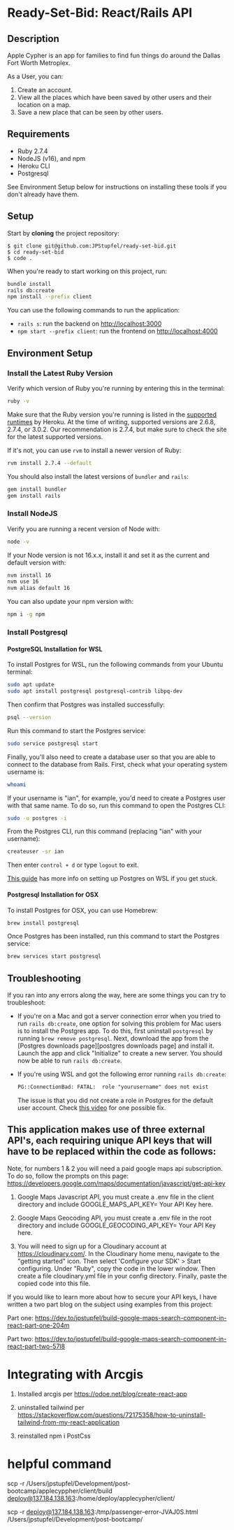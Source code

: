 # Ready-Set-Bid: React/Rails API

## Description

Apple Cypher is an app for families to find fun things do around the Dallas Fort Worth Metroplex.

As a User, you can:

1. Create an account.
2. View all the places which have been saved by other users and their location on a map.
3. Save a new place that can be seen by other users.

## Requirements

- Ruby 2.7.4
- NodeJS (v16), and npm
- Heroku CLI
- Postgresql

See Environment Setup below for instructions on installing these tools if you
don't already have them.

## Setup

Start by **cloning** the project repository:

```console
$ git clone git@github.com:JPStupfel/ready-set-bid.git
$ cd ready-set-bid
$ code .
```

When you're ready to start working on this project, run:

```sh
bundle install
rails db:create
npm install --prefix client
```

You can use the following commands to run the application:

- `rails s`: run the backend on [http://localhost:3000](http://localhost:3000)
- `npm start --prefix client`: run the frontend on
  [http://localhost:4000](http://localhost:4000)

## Environment Setup

### Install the Latest Ruby Version

Verify which version of Ruby you're running by entering this in the terminal:

```sh
ruby -v
```

Make sure that the Ruby version you're running is listed in the [supported
runtimes][] by Heroku. At the time of writing, supported versions are 2.6.8,
2.7.4, or 3.0.2. Our recommendation is 2.7.4, but make sure to check the site
for the latest supported versions.

If it's not, you can use `rvm` to install a newer version of Ruby:

```sh
rvm install 2.7.4 --default
```

You should also install the latest versions of `bundler` and `rails`:

```sh
gem install bundler
gem install rails
```

[supported runtimes]: https://devcenter.heroku.com/articles/ruby-support#supported-runtimes

### Install NodeJS

Verify you are running a recent version of Node with:

```sh
node -v
```

If your Node version is not 16.x.x, install it and set it as the current and
default version with:

```sh
nvm install 16
nvm use 16
nvm alias default 16
```

You can also update your npm version with:

```sh
npm i -g npm
```

### Install Postgresql

#### PostgreSQL Installation for WSL

To install Postgres for WSL, run the following commands from your Ubuntu terminal:

```sh
sudo apt update
sudo apt install postgresql postgresql-contrib libpq-dev
```

Then confirm that Postgres was installed successfully:

```sh
psql --version
```

Run this command to start the Postgres service:

```sh
sudo service postgresql start
```

Finally, you'll also need to create a database user so that you are able to
connect to the database from Rails. First, check what your operating system
username is:

```sh
whoami
```

If your username is "ian", for example, you'd need to create a Postgres user
with that same name. To do so, run this command to open the Postgres CLI:

```sh
sudo -u postgres -i
```

From the Postgres CLI, run this command (replacing "ian" with your username):

```sh
createuser -sr ian
```

Then enter `control + d` or type `logout` to exit.

[This guide][postgresql wsl] has more info on setting up Postgres on WSL if you
get stuck.

[postgresql wsl]: https://docs.microsoft.com/en-us/windows/wsl/tutorials/wsl-database#install-postgresql

#### Postgresql Installation for OSX

To install Postgres for OSX, you can use Homebrew:

```sh
brew install postgresql
```

Once Postgres has been installed, run this command to start the Postgres
service:

```sh
brew services start postgresql
```

## Troubleshooting

If you ran into any errors along the way, here are some things you can try to
troubleshoot:

- If you're on a Mac and got a server connection error when you tried to run
  `rails db:create`, one option for solving this problem for Mac users is to
  install the Postgres app. To do this, first uninstall `postgresql` by running
  `brew remove postgresql`. Next, download the app from the
  [Postgres downloads page][postgres downloads page] and install it. Launch the
  app and click "Initialize" to create a new server. You should now be able to
  run `rails db:create`.

- If you're using WSL and got the following error running `rails db:create`:

  ```txt
  PG::ConnectionBad: FATAL:  role "yourusername" does not exist
  ```

  The issue is that you did not create a role in Postgres for the default user
  account. Check [this video](https://www.youtube.com/watch?v=bQC5izDzOgE) for
  one possible fix.

## This application makes use of three external API's, each requiring unique API keys that will have to be replaced within the code as follows:

Note, for numbers 1 & 2 you will need a paid google maps api subscription. To do so, follow the prompts on this page: https://developers.google.com/maps/documentation/javascript/get-api-key

1. Google Maps Javascript API, you must create a .env file in the client directory and include GOOGLE_MAPS_API_KEY= Your API Key here.

2. Google Maps Geocoding API, you must create a .env file in the root directory and include GOOGLE_GEOCODING_API_KEY= Your API Key here.

3. You will need to sign up for a Cloudinary account at https://cloudinary.com/. In the Cloudinary home menu, navigate to the "getting started" icon. Then select 'Configure your SDK' > Start configuring. Under "Ruby", copy the code in the lower window. Then create a file cloudinary.yml file in your config directory. Finally, paste the copied code into this file.

If you would like to learn more about how to secure your API keys, I have written a two part blog on the subject using examples from this project:

Part one: https://dev.to/jpstupfel/build-google-maps-search-component-in-react-part-one-204m

Part two: https://dev.to/jpstupfel/build-google-maps-search-component-in-react-part-two-57l8

# Integrating with Arcgis

1. Installed arcgis per https://odoe.net/blog/create-react-app

2. uninstalled tailwind per https://stackoverflow.com/questions/72175358/how-to-uninstall-tailwind-from-my-react-application

3. reinstalled npm i PostCss

# helpful command

scp -r /Users/jpstupfel/Development/post-bootcamp/applecyppher/client/build deploy@137.184.138.163:/home/deploy/applecypher/client/

scp -r deploy@137.184.138.163:/tmp/passenger-error-JVAJ0S.html /Users/jpstupfel/Development/post-bootcamp/



